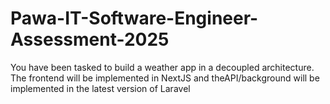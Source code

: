 # Pawa-IT-Software-Engineer-Assessment-2025
You have been tasked to build a weather app in a decoupled architecture. The frontend will be implemented in NextJS and theAPI/background will be implemented in the latest version of Laravel 
